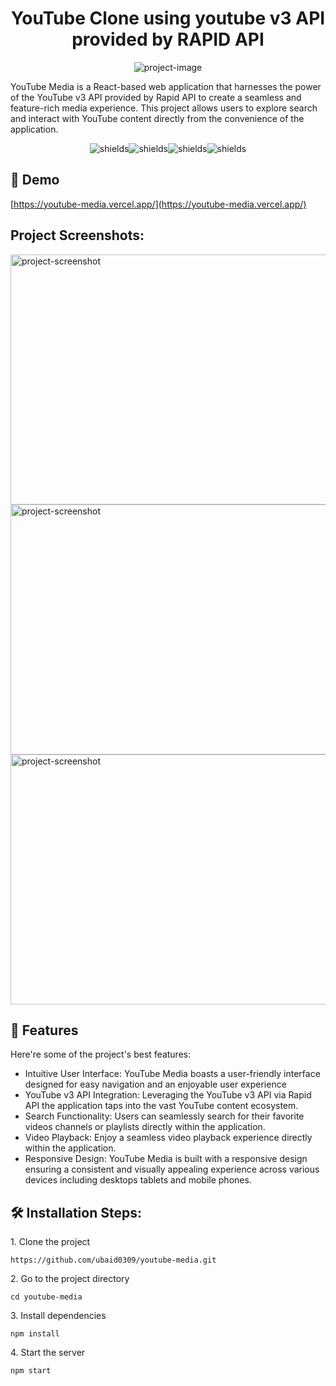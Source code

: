 <h1 align="center" id="title">YouTube Clone using youtube v3 API provided by RAPID API</h1>

<p align="center"><img src="https://ik.imagekit.io/lsfjjc0wv/image.png?updatedAt=1700651967363" alt="project-image"></p>

<p id="description">YouTube Media is a React-based web application that harnesses the power of the YouTube v3 API provided by Rapid API to create a seamless and feature-rich media experience. This project allows users to explore search and interact with YouTube content directly from the convenience of the application.</p>

<p align="center"><img src="https://img.shields.io/badge/:anytext" alt="shields"><img src="https://img.shields.io/badge/:badgeContent" alt="shields"><img src="https://img.shields.io/badge/:badgeContent" alt="shields"><img src="https://img.shields.io/badge/:badgeContent" alt="shields"></p>

<h2>🚀 Demo</h2>

[https://youtube-media.vercel.app/](https://youtube-media.vercel.app/)

<h2>Project Screenshots:</h2>

<img src="https://ik.imagekit.io/lsfjjc0wv/image.png?updatedAt=1700653203962" alt="project-screenshot" width="600" height="400/">

<img src="https://ik.imagekit.io/lsfjjc0wv/image.png?updatedAt=1700653377995" alt="project-screenshot" width="600" height="400/">

<img src="https://ik.imagekit.io/lsfjjc0wv/image.png?updatedAt=1700653476650" alt="project-screenshot" width="600" height="400/">

  
  
<h2>🧐 Features</h2>

Here're some of the project's best features:

*   Intuitive User Interface: YouTube Media boasts a user-friendly interface designed for easy navigation and an enjoyable user experience
*   YouTube v3 API Integration: Leveraging the YouTube v3 API via Rapid API the application taps into the vast YouTube content ecosystem.
*   Search Functionality: Users can seamlessly search for their favorite videos channels or playlists directly within the application.
*   Video Playback: Enjoy a seamless video playback experience directly within the application.
*   Responsive Design: YouTube Media is built with a responsive design ensuring a consistent and visually appealing experience across various devices including desktops tablets and mobile phones.

<h2>🛠️ Installation Steps:</h2>

<p>1. Clone the project</p>

```
https://github.com/ubaid0309/youtube-media.git
```

<p>2. Go to the project directory</p>

```
cd youtube-media
```

<p>3. Install dependencies</p>

```
npm install
```

<p>4. Start the server</p>

```
npm start
```
